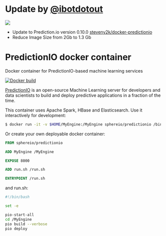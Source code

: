 # Update by [@ibotdotout](http://github.com/ibotdotout)

[![](https://badge.imagelayers.io/ibotdotout/docker-predictionio:latest.svg)](https://imagelayers.io/?images=ibotdotout/docker-predictionio:latest
'Get your own badge on imagelayers.io')

* Update to Prediction.io version 0.10.0 [steveny2k/docker-predictionio](https://github.com/steveny2k/docker-predictionio)
* Reduce Image Size from 2Gb to 1.3 Gb

# PredictionIO docker container
Docker container for PredictionIO-based machine learning services

[![Docker build](http://dockeri.co/image/sphereio/predictionio)](https://registry.hub.docker.com/u/sphereio/predictionio/)


[PredictionIO](https://prediction.io) is an open-source Machine Learning
server for developers and data scientists to build and deploy predictive
applications in a fraction of the time.

This container uses Apache Spark, HBase and Elasticsearch.
Use it interactively for development:

```Bash
$ docker run -it -v $HOME/MyEngine:/MyEngine sphereio/predictionio /bin/bash
```

Or create your own deployable docker container:

```Dockerfile
FROM sphereio/predictionio

ADD MyEngine /MyEngine

EXPOSE 8000

ADD run.sh /run.sh

ENTRYPOINT /run.sh
```

and run.sh:

```Bash
#!/bin/bash

set -e

pio-start-all
cd /MyEngine
pio build --verbose
pio deploy
```
